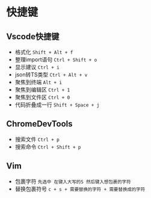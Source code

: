 # 快捷键

## Vscode快捷键

- 格式化 `Shift + Alt + f`
- 整理import语句 `Ctrl + Shift + o`
- 显示建议 `Ctrl + i`
- json转TS类型 `Ctrl + Alt + v`
- 聚焦到终端 `Alt + i`
- 聚焦到编辑区 `Ctrl + 1`
- 聚焦到文件区 `Ctrl + 0`
- 代码折叠成一行 `Shift + Space + j`

## ChromeDevTools

- 搜索文件 `Ctrl + p`
- 搜索命令 `Ctrl + Shift + p`

## Vim

- 包裹字符  `先选中 在键入大写的S 然后键入想包裹的字符`
- 替换包裹符号 `c + s + 需要替换的字符 + 需要替换成的字符`
